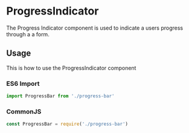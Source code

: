 # ProgressIndicator

The Progress Indicator component is used to indicate a users progress through a a form.

## Usage

This is how to use the ProgressIndicator component

### ES6 Import
```js
import ProgressBar from './progress-bar'
```

### CommonJS

```js
const ProgressBar = require('./progress-bar')
```